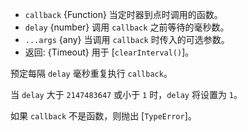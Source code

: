 <!-- YAML
added: v0.0.1
-->

* `callback` {Function} 当定时器到点时调用的函数。
* `delay` {number} 调用 `callback` 之前等待的毫秒数。
* `...args` {any} 当调用 `callback` 时传入的可选参数。
* 返回: {Timeout} 用于 [`clearInterval()`]。

预定每隔 `delay` 毫秒重复执行 `callback`。

当 `delay` 大于 `2147483647` 或小于 `1` 时，`delay` 将设置为 `1`。

如果 `callback` 不是函数，则抛出 [`TypeError`]。

